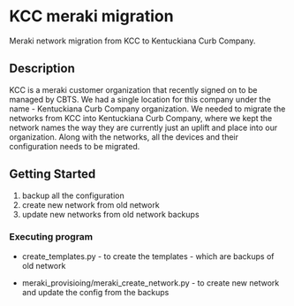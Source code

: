   

# KCC meraki migration

Meraki network migration from KCC to Kentuckiana Curb Company.

## Description

KCC is a meraki customer organization that recently signed on to be managed by CBTS. We had a single location for this company under the name - Kentuckiana Curb Company organization. We needed to migrate the networks from KCC into Kentuckiana Curb Company, where we kept the network names the way they are currently just an uplift and place into our organization. Along with the networks, all the devices and their configuration needs to be migrated.  

## Getting Started
1. backup all the configuration
2. create new network from old network
3. update new networks from old network backups

### Executing program

* create_templates.py - to create the templates - which are backups of old network

* meraki_provisioing/meraki_create_network.py - to create new network and update the config from the backups

